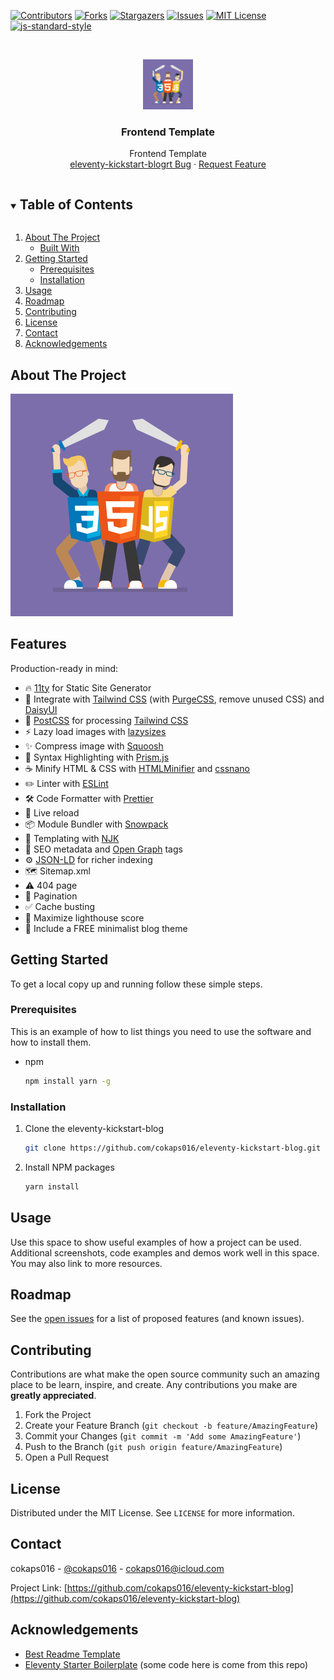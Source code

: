 <!--
*** To avoid retyping too much info. Do a search and replace for the following:
*** cokaps016, eleventy-kickstart-blog, twitter_handle, cokaps016@icloud.com, Frontend Template, project_description
-->

<!-- PROJECT SHIELDS -->
<!--
*** I'm using markdown "reference style" links for readability.
*** Reference links are enclosed in brackets [ ] instead of parentheses ( ).
*** See the bottom of this document for the declaration of the reference variables
*** for contributors-url, forks-url, etc. This is an optional, concise syntax you may use.
*** https://www.markdownguide.org/basic-syntax/#reference-style-links
-->
<!-- markdownlint-disable MD041 MD033 MD030-->

[![Contributors][contributors-shield]][contributors-url]
[![Forks][forks-shield]][forks-url] [![Stargazers][stars-shield]][stars-url]
[![Issues][issues-shield]][issues-url]
[![MIT License][license-shield]][license-url]
[![js-standard-style](https://cdn.rawgit.com/standard/standard/master/badge.svg)](http://standardjs.com)

<!-- PROJECT LOGO -->
<br />
<p align="center">
  <a href="https://github.com/cokaps016/eleventy-kickstart-blog">
    <img src="logo.jpg" alt="Logo" width="80" height="80">
  </a>

  <h3 align="center">Frontend Template</h3>

  <p align="center">
    Frontend Template
    <br />
    <a href="https://github.com/cokaps016/eleventy-kickstart-blog/issues">eleventy-kickstart-blogrt Bug</a>
    ·
    <a href="https://github.com/cokaps016/eleventy-kickstart-blog/issues">Request Feature</a>
  </p>
</p>

<!-- TABLE OF CONTENTS -->
<details open="open">
  <summary><h2 style="display: inline-block">Table of Contents</h2></summary>
  <ol>
    <li>
      <a href="#about-the-project">About The Project</a>
      <ul>
        <li><a href="#built-with">Built With</a></li>
      </ul>
    </li>
    <li>
      <a href="#getting-started">Getting Started</a>
      <ul>
        <li><a href="#prerequisites">Prerequisites</a></li>
        <li><a href="#installation">Installation</a></li>
      </ul>
    </li>
    <li><a href="#usage">Usage</a></li>
    <li><a href="#roadmap">Roadmap</a></li>
    <li><a href="#contributing">Contributing</a></li>
    <li><a href="#license">License</a></li>
    <li><a href="#contact">Contact</a></li>
    <li><a href="#acknowledgements">Acknowledgements</a></li>
  </ol>
</details>

<!-- ABOUT THE PROJECT -->

## About The Project

![Product Name Screen Shot](logo.jpg)

<!-- GETTING STARTED -->

## Features

Production-ready in mind:

-   🔥 [11ty](https://www.11ty.dev) for Static Site Generator
-   🎨 Integrate with [Tailwind CSS](https://tailwindcss.com) (with
    [PurgeCSS](https://purgecss.com), remove unused CSS) and
    [DaisyUI](https://daisyui.com/)
-   💅 [PostCSS](https://postcss.org) for processing
    [Tailwind CSS](https://tailwindcss.com)
-   ⚡️ Lazy load images with [lazysizes](https://github.com/aFarkas/lazysizes)
-   ✨ Compress image with
    [Squoosh](https://github.com/GoogleChromeLabs/squoosh)
-   🎈 Syntax Highlighting with [Prism.js](https://prismjs.com)
-   ☕ Minify HTML & CSS with
    [HTMLMinifier](https://www.npmjs.com/package/html-minifier) and
    [cssnano](https://cssnano.co)
-   ✏️ Linter with [ESLint](https://eslint.org)
-   🛠 Code Formatter with [Prettier](https://prettier.io)
-   💨 Live reload
-   📦 Module Bundler with [Snowpack](https://www.snowpack.dev/)
-   🦊 Templating with <!--[EJS](https://ejs.co) and-->
    [NJK](https://mozilla.github.io/nunjucks/templating.html)
-   🤖 SEO metadata and [Open Graph](https://ogp.me/) tags
-   ⚙️
    [JSON-LD](https://developers.google.com/search/docs/guides/intro-structured-data)
    for richer indexing
-   🗺 Sitemap.xml
-   ⚠️ 404 page
-   📖 Pagination
-   ✅ Cache busting
-   💯 Maximize lighthouse score
-   🌈 Include a FREE minimalist blog theme
<!-- -   🗒 Netlify CMS (optional) -->

## Getting Started

To get a local copy up and running follow these simple steps.

### Prerequisites

This is an example of how to list things you need to use the software and how to
install them.

-   npm

    ```sh
    npm install yarn -g
    ```

### Installation

1. Clone the eleventy-kickstart-blog

    ```sh
    git clone https://github.com/cokaps016/eleventy-kickstart-blog.git
    ```

2. Install NPM packages

    ```sh
    yarn install
    ```

<!-- USAGE EXAMPLES -->

## Usage

Use this space to show useful examples of how a project can be used. Additional
screenshots, code examples and demos work well in this space. You may also link
to more resources.

## Roadmap

See the
[open issues](https://github.com/cokaps016/eleventy-kickstart-blog/issues) for a
list of proposed features (and known issues).

<!-- CONTRIBUTING -->

## Contributing

Contributions are what make the open source community such an amazing place to
be learn, inspire, and create. Any contributions you make are **greatly
appreciated**.

1. Fork the Project
2. Create your Feature Branch (`git checkout -b feature/AmazingFeature`)
3. Commit your Changes (`git commit -m 'Add some AmazingFeature'`)
4. Push to the Branch (`git push origin feature/AmazingFeature`)
5. Open a Pull Request

<!-- LICENSE -->

## License

Distributed under the MIT License. See `LICENSE` for more information.

<!-- CONTACT -->

## Contact

cokaps016 - [@cokaps016](https://twitter.com/cokaps016) - cokaps016@icloud.com

Project Link:
[https://github.com/cokaps016/eleventy-kickstart-blog](https://github.com/cokaps016/eleventy-kickstart-blog)

<!-- ACKNOWLEDGEMENTS -->

## Acknowledgements

-   [Best Readme Template](https://github.com/othneildrew/Best-README-Template)
-   [Eleventy Starter Boilerplate](https://github.com/ixartz/Eleventy-Starter-Boilerplate)
    (some code here is come from this repo)
    <!-- MARKDOWN LINKS & IMAGES -->
    <!-- https://www.markdownguide.org/basic-syntax/#reference-style-links -->

[contributors-shield]: https://img.shields.io/github/contributors/cokaps016/eleventy-kickstart-blog.svg?style=for-the-badge
[contributors-url]: https://github.com/cokaps016/eleventy-kickstart-blog/graphs/contributors
[forks-shield]: https://img.shields.io/github/forks/cokaps016/eleventy-kickstart-blog.svg?style=for-the-badge
[forks-url]: https://github.com/cokaps016/eleventy-kickstart-blog/network/members
[stars-shield]: https://img.shields.io/github/stars/cokaps016/eleventy-kickstart-blog.svg?style=for-the-badge
[stars-url]: https://github.com/cokaps016/eleventy-kickstart-blog/stargazers
[issues-shield]: https://img.shields.io/github/issues/cokaps016/eleventy-kickstart-blog.svg?style=for-the-badge
[issues-url]: https://github.com/cokaps016/eleventy-kickstart-blog/issues
[license-shield]: https://img.shields.io/github/license/cokaps016/eleventy-kickstart-blog.svg?style=for-the-badge
[license-url]: https://github.com/cokaps016/eleventy-kickstart-blog/blob/master/LICENSE.txt
